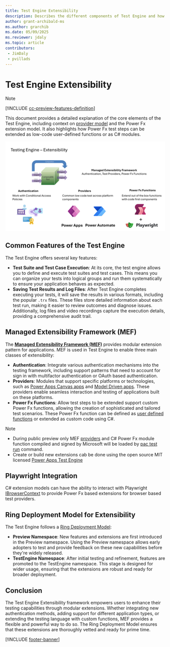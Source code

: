 ```yaml
---
title: Test Engine Extensibility
description: Describes the different components of Test Engine and how it can be extended
author: grant-archibald-ms
ms.author: grarchib
ms.date: 05/09/2025
ms.reviewer: jdaly
ms.topic: article
contributors:
 - JimDaly
 - pvillads
---
```

# Test Engine Extensibility

<!-- 
TODO I'm not immediately understanding what I can do with this information.
 -->

> [!NOTE]
> [!INCLUDE [cc-preview-features-definition](../includes/cc-preview-features-definition.md)]

This document provides a detailed explanation of the core elements of the Test Engine, including context on [provider model](./providers.md) and the Power Fx extension model. It also highlights how Power Fx test steps can be extended as low-code user-defined functions or as C# modules.

![Overview diagram of test engine extensibility](./media/test-engine-extensibility.png)

<!-- TODO: provide some explanation of this diagram -->

## Common Features of the Test Engine

The Test Engine offers several key features:

- **Test Suite and Test Case Execution**: At its core, the test engine allows you to define and execute test suites and test cases. This means you can organize your tests into logical groups and run them systematically to ensure your application behaves as expected.
- **Saving Test Results and Log Files**: After Test Engine completes executing your tests, it will save the results in various formats, including the popular `.trx` files. These files store detailed information about each test run, making it easier to review outcomes and diagnose issues. Additionally, log files and video recordings capture the execution details, providing a comprehensive audit trail.

## Managed Extensibility Framework (MEF)

The **[Managed Extensibility Framework (MEF)](/dotnet/framework/mef/)** provides modular extension pattern for applications. MEF is used in Test Engine to enable three main classes of extensibility:

- **Authentication**: Integrate various authentication mechanisms into the testing framework, including support patterns that need to account for sign in with multifactor authentication or OAuth based authentication.
- **Providers**: Modules that support specific platforms or technologies, such as [Power Apps Canvas apps](./canvas-application.md) and [Model Driven apps](./model-driven-application.md). These providers enable seamless interaction and testing of applications built on these platforms.
- **Power Fx Functions**: Allow test steps to be extended support custom Power Fx functions, allowing the creation of sophisticated and tailored test scenarios. These Power Fx function can be defined as [user defined functions](./powerfx.md#user-defined-functions) or extended as custom code using C#.


> [!NOTE]
 > - During public preview only MEF [providers](./providers.md) and C# Power Fx module function compiled and signed by Microsoft will be loaded by [pac test run](../developer/cli/reference/test.md#pac-test-run) command.
 > - Create or build new extensions cab be done using the open source MIT licensed [Power Apps Test Engine](https://github.com/microsoft/PowerApps-TestEngine)

## Playwright Integration

C# extension models can have the ability to interact with Playwright [IBrowserContext](https://playwright.dev/dotnet/docs/api/class-browsercontext) to provide Power Fx based extensions for browser based test providers.

## Ring Deployment Model for Extensibility

The Test Engine follows a [Ring Deployment Model](./ring-deployment-model.md):

- **Preview Namespace**: New features and extensions are first introduced in the Preview namespace. Using the Preview namespace allows early adopters to test and provide feedback on these new capabilities before they're widely released.
- **TestEngine Namespace**: After initial testing and refinement, features are promoted to the TestEngine namespace. This stage is designed for wider usage, ensuring that the extensions are robust and ready for broader deployment.

## Conclusion

The Test Engine Extensibility framework empowers users to enhance their testing capabilities through modular extensions. Whether integrating new authentication methods, adding support for different application types, or extending the testing language with custom functions, MEF provides a flexible and powerful way to do so. The Ring Deployment Model ensures that these extensions are thoroughly vetted and ready for prime time.

[!INCLUDE [footer-banner](../includes/footer-banner.md)]
